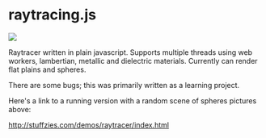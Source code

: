 # raytracing.js

![](http://i.imgur.com/sfeUy9u.jpg)

Raytracer written in plain javascript. Supports multiple threads using web workers, lambertian, metallic and dielectric materials. Currently can render flat plains and spheres.

There are some bugs; this was primarily written as a learning project.

Here's a link to a running version with a random scene of spheres pictures above:

http://stuffzies.com/demos/raytracer/index.html
